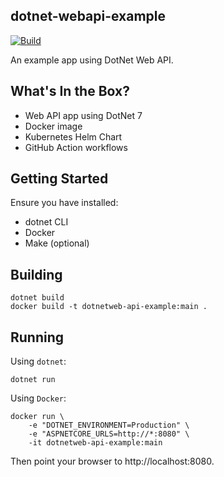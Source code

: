 ## dotnet-webapi-example

[![Build](https://github.com/jecklgamis/dotnet-webapi-example/actions/workflows/build.yml/badge.svg)](https://github.com/jecklgamis/dotnet-webapi-example/actions/workflows/build.yml)

An example app using DotNet Web API.

## What's In the Box?

* Web API app using DotNet 7
* Docker image
* Kubernetes Helm Chart
* GitHub Action workflows

## Getting Started 

Ensure you have installed:
* dotnet CLI
* Docker
* Make (optional)

## Building

```
dotnet build
docker build -t dotnetweb-api-example:main .   
``` 

## Running

Using `dotnet`:

```
dotnet run
``` 

Using `Docker`:

```
docker run \
    -e "DOTNET_ENVIRONMENT=Production" \
    -e "ASPNETCORE_URLS=http://*:8080" \
    -it dotnetweb-api-example:main
```

Then point your browser to http://localhost:8080.


